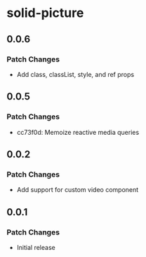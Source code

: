 # solid-picture

## 0.0.6

### Patch Changes

- Add class, classList, style, and ref props

## 0.0.5

### Patch Changes

- cc73f0d: Memoize reactive media queries

## 0.0.2

### Patch Changes

- Add support for custom video component

## 0.0.1

### Patch Changes

- Initial release
